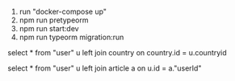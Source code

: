 1. run "docker-compose up"
2. npm run pretypeorm
3. npm run start:dev
4. npm run typeorm migration:run



select * from "user" u
left join country on country.id = u.countryid 


select * from "user" u
left join article a on u.id = a."userId"  



